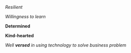 *Resilient*

_Willingness to learn_

**Determined**

**Kind-hearted**

_Well **versed** in using technology to solve business problem_

